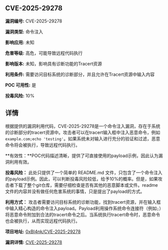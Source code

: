 ## CVE-2025-29278

**漏洞编号:** CVE-2025-29278

**漏洞类型:** 命令注入

**影响应用:** 未知

**危害等级:** 高危，可能导致远程代码执行

**影响版本:** 未知，影响具有诊断功能的Tracert资源

**利用条件:** 需要访问目标系统的诊断部分，并且允许在Tracert资源中输入内容

**POC 可用性:** 是

**投毒风险:** 10%

## 详情

根据提供的漏洞利用代码，CVE-2025-29278是一个命令注入漏洞，存在于系统的诊断部分的tracert资源中。攻击者可以在tracert输入框中注入恶意命令，例如`example.com;echo 'testing'`。如果系统未对输入进行充分的验证和过滤，恶意命令将会被执行，导致远程代码执行。

**有效性：**POC代码描述清晰，提供了可直接使用的payload示例，因此认为漏洞利用有效。

**投毒风险：** 此处只提供了一个简单的 README.md 文件，只包含了一个命令注入的payload示例。因此，可以判断投毒风险较低，给予10%的概率。但是，如果攻击者下载了整个git仓库，需要仔细检查是否有其他的恶意脚本或文件。readme 文件的内容并没有做任何危害系统的事情，只是提出了payload的方式。

**利用方式：** 攻击者需要访问目标系统的诊断功能，找到tracert资源，并在输入框中输入精心构造的命令注入payload。Payload利用操作系统命令连接符（例如`;`）将恶意命令附加到合法的tracert命令之后。当系统执行tracert命令时，恶意命令也会被执行，从而实现远程代码执行。

**项目地址:** [0xBl4nk/CVE-2025-29278](https://github.com/0xBl4nk/CVE-2025-29278)

**漏洞详情:** [CVE-2025-29278](https://nvd.nist.gov/vuln/detail/CVE-2025-29278)